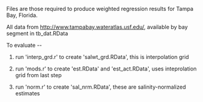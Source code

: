 Files are those required to produce weighted regression results for Tampa Bay, Florida.

All data from <a href=http://www.tampabay.wateratlas.usf.edu/>http://www.tampabay.wateratlas.usf.edu/</a>, available by bay segment in tb_dat.RData

To evaluate --

1) run 'interp_grd.r' to create 'salwt_grd.RData', this is interpolation grid

2) run 'mods.r' to create 'est.RData' and 'est_act.RData', uses inteprolation grid from last step

3) run 'norm.r' to create 'sal_nrm.RData', these are salinity-normalized estimates
